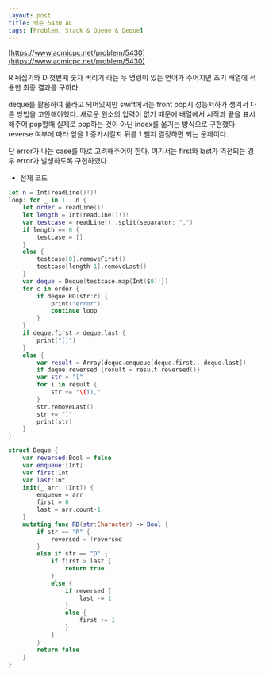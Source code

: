 ```yaml
---
layout: post
title: 백준 5430 AC
tags: [Problem, Stack & Queue & Deque]
---
```


[https://www.acmicpc.net/problem/5430](https://www.acmicpc.net/problem/5430)

R 뒤집기와 D 첫번째 숫자 버리기 라는 두 명령이 있는 언어가 주어지면 초기 배열에 적용한 최종 결과를 구하라.  

deque를 활용하여 풀라고 되어있지만 swift에서는 front pop시 성능저하가 생겨서 다른 방법을 고안해야했다. 새로운 원소의 입력이 없기 때문에 배열에서 시작과 끝을 표시해주어 pop할때 실제로 pop하는 것이 아닌 index를 옮기는 방식으로 구현했다. reverse 여부에 따라 앞을 1 증가시킬지 뒤를 1 뺄지 결정하면 되는 문제이다.  

단 error가 나는 case를 따로 고려해주어야 한다. 여기서는 first와 last가 역전되는 경우 error가 발생하도록 구현하였다.  

- 전체 코드



```swift
let n = Int(readLine()!)!
loop: for _ in 1...n {
    let order = readLine()!
    let length = Int(readLine()!)!
    var testcase = readLine()!.split(separator: ",")
    if length == 0 {
        testcase = []
    }
    else {
        testcase[0].removeFirst()
        testcase[length-1].removeLast()
    }
    var deque = Deque(testcase.map{Int($0)!})
    for c in order {
        if deque.RD(str:c) {
            print("error")
            continue loop
        }
    }
    if deque.first > deque.last {
        print("[]")
    }
    else {
        var result = Array(deque.enqueue[deque.first...deque.last])
        if deque.reversed {result = result.reversed()}
        var str = "["
        for i in result {
            str += "\(i),"
        }
        str.removeLast()
        str += "]"
        print(str)
    }
}

struct Deque {
    var reversed:Bool = false
    var enqueue:[Int]
    var first:Int
    var last:Int
    init(_ arr: [Int]) {
        enqueue = arr
        first = 0
        last = arr.count-1
    }
    mutating func RD(str:Character) -> Bool {
        if str == "R" {
            reversed = !reversed
        }
        else if str == "D" {
            if first > last {
                return true
            }
            else {
                if reversed {
                    last -= 1
                }
                else {
                    first += 1
                }
            }
        }
        return false
    }
}
```


